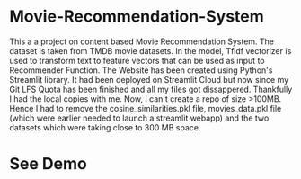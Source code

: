 # Movie-Recommendation-System
This a a project on content based Movie Recommendation System.
The dataset is taken from TMDB movie datasets.
In the model, Tfidf vectorizer is used to transform text to feature vectors that can be used as input to Recommender Function.
The Website has been created using Python's Streamlit library.
It had been deployed on Streamlit Cloud but now since my Git LFS Quota has been finished and all my files got dissappered. Thankfully I had the local copies with me.
Now, I can't create a repo of size >100MB. Hence I had to remove the cosine_similarities.pkl file, movies_data.pkl file (which were earlier needed to launch a streamlit webapp) and the two datasets which were taking close to 300 MB space.

# See Demo
